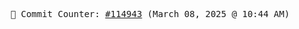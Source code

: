 <p align="center">
    <samp>
        📮 Commit Counter: <a href="https://github.com/Javascript-void0/Javascript-void0/commits/main">#114943</a> (March 08, 2025 @ 10:44 AM)
    </samp>
</p>